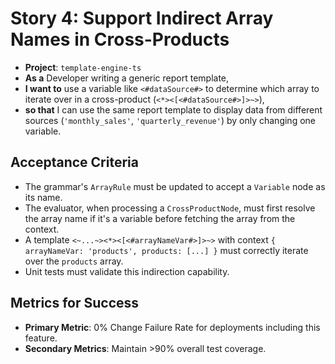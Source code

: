 # Story 4: Support Indirect Array Names in Cross-Products

- **Project**: `template-engine-ts`
- **As a** Developer writing a generic report template,
- **I want to** use a variable like `<#dataSource#>` to determine which array to iterate over in a cross-product (`<*><[<#dataSource#>]>~>`),
- **so that** I can use the same report template to display data from different sources (`'monthly_sales'`, `'quarterly_revenue'`) by only changing one variable.

## Acceptance Criteria

-   The grammar's `ArrayRule` must be updated to accept a `Variable` node as its name.
-   The evaluator, when processing a `CrossProductNode`, must first resolve the array name if it's a variable before fetching the array from the context.
-   A template `<~...~><*><[<#arrayNameVar#>]>~>` with context `{ arrayNameVar: 'products', products: [...] }` must correctly iterate over the `products` array.
-   Unit tests must validate this indirection capability.

## Metrics for Success

- **Primary Metric**: 0% Change Failure Rate for deployments including this feature.
- **Secondary Metrics**: Maintain >90% overall test coverage.
